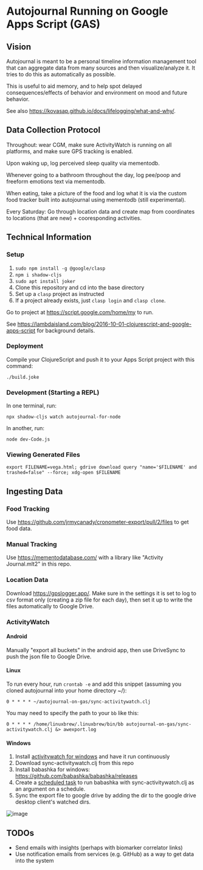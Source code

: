# Autojournal Running on Google Apps Script (GAS)

## Vision

Autojournal is meant to be a personal timeline information management tool that can aggregate data from many sources and then visualize/analyze it.
It tries to do this as automatically as possible.

This is useful to aid memory, and to help spot delayed consequences/effects of behavior and environment on mood and future behavior.

See also https://kovasap.github.io/docs/lifelogging/what-and-why/.

## Data Collection Protocol

Throughout: wear CGM, make sure ActivityWatch is running on all platforms, and
make sure GPS tracking is enabled.

Upon waking up, log perceived sleep quality via mementodb.

Whenever going to a bathroom throughout the day, log pee/poop and freeform
emotions text via mementodb.

When eating, take a picture of the food and log what it is via the custom food
tracker built into autojournal using mementodb (still experimental).

Every Saturday: Go through location data and create map from coordinates to
locations (that are new) + cooresponding activities.


## Technical Information

### Setup

  1. `sudo npm install -g @google/clasp`
  1. `npm i shadow-cljs`
  1. `sudo apt install joker`
  1. Clone this repository and cd into the base directory
  1. Set up a `clasp` project as instructed
  1. If a project already exists, just `clasp login` and `clasp clone`.

Go to project at https://script.google.com/home/my to run.

See https://lambdaisland.com/blog/2016-10-01-clojurescript-and-google-apps-script for background details.

### Deployment 

Compile your ClojureScript and push it to your Apps Script project with this
command:

```
./build.joke
```

### Development (Starting a REPL)

In one terminal, run:

```
npx shadow-cljs watch autojournal-for-node
```

In another, run:

```
node dev-Code.js
```

### Viewing Generated Files

```
export FILENAME=vega.html; gdrive download query "name='$FILENAME' and trashed=false" --force; xdg-open $FILENAME
```

## Ingesting Data

### Food Tracking

Use https://github.com/jrmycanady/cronometer-export/pull/2/files to get food
data.

### Manual Tracking

Use https://mementodatabase.com/ with a library like "Activity Journal.mlt2" in
this repo.

### Location Data

Download https://gpslogger.app/.
Make sure in the settings it is set to log to csv format only (creating a zip
file for each day), then set it up to write the files automatically to Google
Drive.

### ActivityWatch

#### Android

Manually "export all buckets" in the android app, then use DriveSync to push the json file to Google Drive.

#### Linux

To run every hour, run `crontab -e` and add this snippet (assuming you cloned
autojournal into your home directory ~/):

```
0 * * * * ~/autojournal-on-gas/sync-activitywatch.clj
```

You may need to specify the path to your `bb` like this:

```
0 * * * * /home/linuxbrew/.linuxbrew/bin/bb autojournal-on-gas/sync-activitywatch.clj &> awexport.log
```

#### Windows

1. Install [activitywatch for windows](https://activitywatch.net/) and have it run continuously
2. Download sync-activitywatch.clj from this repo
3. Install babashka for windows: https://github.com/babashka/babashka/releases
4. Create a [scheduled task](https://stackoverflow.com/a/21502661) to run babashka with sync-activitywatch.clj as an argument on a schedule.
5. Sync the export file to google drive by adding the dir to the google drive desktop client's watched dirs.

![image](https://github.com/kovasap/autojournal-on-gas/assets/8763010/fc76b903-6095-425f-8f9d-a0b2a240b862)

## TODOs

 - Send emails with insights (perhaps with biomarker correlator links)
 - Use notification emails from services (e.g. GitHub) as a way to get data into
 the system
